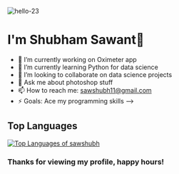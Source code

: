 ![hello-23](https://user-images.githubusercontent.com/88046721/139590892-ace02a7f-b0a7-4427-87c7-99b033b323ad.gif)

# I'm Shubham Sawant👋

- 🔭 I’m currently working on Oximeter app
- 🌱 I’m currently learning Python for data science
- 👯 I’m looking to collaborate on data science projects
- 💬 Ask me about photoshop stuff
- 📫 How to reach me: sawshubh11@gmail.com
- ⚡ Goals: Ace my programming skills
-->

## Top Languages
[![Top Languages of sawshubh](https://github-readme-stats.vercel.app/api/top-langs/?username=sawshubh&layout=compact&langs_count=25)](https://github.com/sawshubh/github-readme-stats)

### Thanks for viewing my profile, happy hours!
